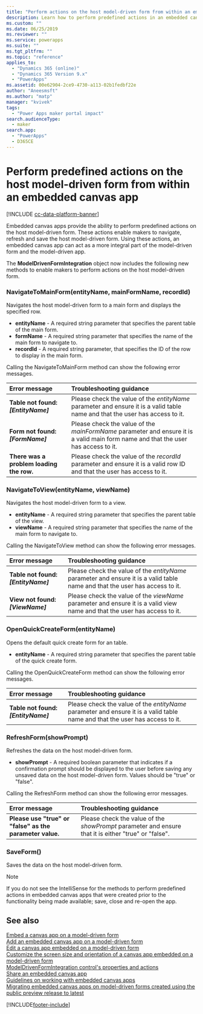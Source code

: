 ```yaml
---
title: "Perform actions on the host model-driven form from within an embedded canvas app | MicrosoftDocs"
description: Learn how to perform predefined actions in an embedded canvas app
ms.custom: ""
ms.date: 06/25/2019
ms.reviewer: ""
ms.service: powerapps
ms.suite: ""
ms.tgt_pltfrm: ""
ms.topic: "reference"
applies_to: 
  - "Dynamics 365 (online)"
  - "Dynamics 365 Version 9.x"
  - "PowerApps"
ms.assetid: 00e62904-2ce9-4730-a113-02b1fedbf22e
author: "Aneesmsft"
ms.author: "matp"
manager: "kvivek"
tags: 
  - "Power Apps maker portal impact"
search.audienceType: 
  - maker
search.app: 
  - "PowerApps"
  - D365CE
---
```

# Perform predefined actions on the host model-driven form from within an embedded canvas app

[!INCLUDE [cc-data-platform-banner](../../includes/cc-data-platform-banner.md)]

Embedded canvas apps provide the ability to perform predefined actions on the host model-driven form. These actions enable makers to navigate, refresh and save the host model-driven form. Using these actions, an embedded canvas app can act as a more integral part of the model-driven form and the model-driven app.  

The **ModelDrivenFormIntegration** object now includes the following new methods to enable makers to perform actions on the host model-driven form.  
  
### NavigateToMainForm(entityName, mainFormName, recordId)
Navigates the host model-driven form to a main form and displays the specified row.  
* **entityName** - A required string parameter that specifies the parent table of the main form.  
* **formName** - A required string parameter that specifies the name of the main form to navigate to.  
* **recordId** - A required string parameter, that specifies the ID of the row to display in the main form.  
 
Calling the NavigateToMainForm method can show the following error messages.
  
| Error message | Troubleshooting guidance |
|:--------------|:-------------------------|
|**Table not found: *[EntityName]*** | Please check the value of the *entityName* parameter and ensure it is a valid table name and that the user has access to it. |
|**Form not found: *[FormName]*** | Please check the value of the *mainFormName* parameter and ensure it is a valid main form name and that the user has access to it. |
|**There was a problem loading the row.** | Please check the value of the *recordId* parameter and ensure it is a valid row ID and that the user has access to it. |
  
  
### NavigateToView(entityName, viewName)
Navigates the host model-driven form to a view.  
* **entityName** - A required string parameter that specifies the parent table of the view.  
* **viewName** - A required string parameter that specifies the name of the main form to navigate to.  
 
Calling the NavigateToView method can show the following error messages.
  
| Error message | Troubleshooting guidance |
|:--------------|:-------------------------|
|**Table not found: *[EntityName]*** | Please check the value of the *entityName* parameter and ensure it is a valid table name and that the user has access to it. |
|**View not found: *[ViewName]*** | Please check the value of the *viewName* parameter and ensure it is a valid view name and that the user has access to it. |
  
  
### OpenQuickCreateForm(entityName)  
Opens the default quick create form for an table.  
* **entityName** - A required string parameter that specifies the parent table of the quick create form.  
 
Calling the OpenQuickCreateForm method can show the following error messages.
  
| Error message | Troubleshooting guidance |
|:--------------|:-------------------------|
|**Table not found: *[EntityName]*** | Please check the value of the *entityName* parameter and ensure it is a valid table name and that the user has access to it. |
  
  
### RefreshForm(showPrompt)  
Refreshes the data on the host model-driven form.  
* **showPrompt** - A required boolean parameter that indicates if a confirmation prompt should be displayed to the user before saving any unsaved data on the host model-driven form. Values should be "true" or "false".
 
Calling the RefreshForm method can show the following error messages.
  
| Error message | Troubleshooting guidance |
|:--------------|:-------------------------|
|**Please use "true" or "false" as the parameter value.** | Please check the value of the *showPrompt* parameter and ensure that it is either "true" or "false". |
  
  
### SaveForm()  
Saves the data on the host model-driven form.  


> [!NOTE]
> If you do not see the IntelliSense for the methods to perform predefined actions in embedded canvas apps that were created prior to the functionality being made available; save, close and re-open the app. 

## See also
[Embed a canvas app on a model-driven form](embed-canvas-app-in-form.md) <br />
[Add an embedded canvas app on a model-driven form](embedded-canvas-app-add-classic-designer.md) <br />
[Edit a canvas app embedded on a model-driven form](embedded-canvas-app-edit-classic-designer.md) <br />
[Customize the screen size and orientation of a canvas app embedded on a model-driven form](embedded-canvas-app-customize-screen.md) <br />
[ModelDrivenFormIntegration control's properties and actions](embedded-canvas-app-properties-actions.md) <br />
[Share an embedded canvas app](share-embedded-canvas-app.md) <br />
[Guidelines on working with embedded canvas apps](embedded-canvas-app-guidelines.md) <br />
[Migrating embedded canvas apps on model-driven forms created using the public preview release to latest](embedded-canvas-app-migrate-from-preview.md) <br />


[!INCLUDE[footer-include](../../includes/footer-banner.md)]